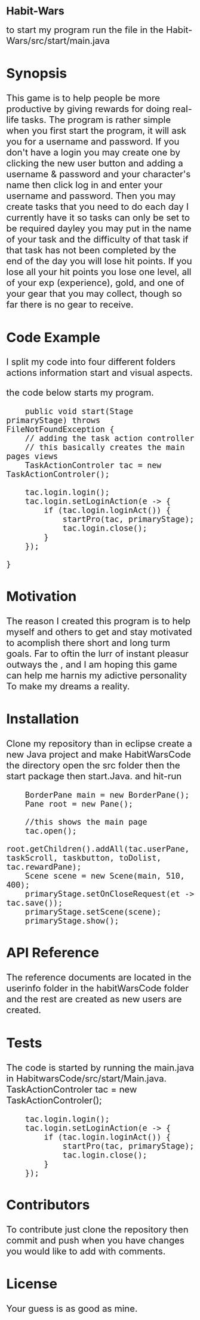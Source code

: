 # Habit-Wars
 <font size="+2">
 to start my program run the file in the Habit-Wars/src/start/main.java

## Synopsis
This game is to help people be more productive by giving rewards for doing real-life tasks. The program is rather simple 
 when you first start the program, it will ask you for a username and password. If you don't have a login you may create one by clicking the new user button and adding a username & password and your character's name then click log in and enter your username and password. Then you may create tasks that you need to do each day I currently have it so tasks can only be set to be required dayley you may put in the name of your task and the difficulty of that task if that task has not been completed by the end of the day you will lose hit points. If you lose all your hit points you lose one level, all of your exp (experience), gold, and one of your gear that you may collect, though so far there is no gear to receive.

## Code Example

I split my code into four different folders actions information start and visual aspects.

the code below starts my program.

        public void start(Stage primaryStage) throws FileNotFoundException {
        // adding the task action controller
        // this basically creates the main pages views
        TaskActionControler tac = new TaskActionControler();

        tac.login.login();
        tac.login.setLoginAction(e -> {
            if (tac.login.loginAct()) {
                startPro(tac, primaryStage);
                tac.login.close();
            }
        });

    }

## Motivation
The reason I created this program is to help myself and others to get and stay motivated to acomplish there short and long turm goals. Far to oftin the lurr of instant pleasur outways the , and I am hoping this game can help me harnis my adictive personality To make my dreams a reality.

## Installation
Clone my repository than in eclipse create a new Java project and make HabitWarsCode the directory
open the src folder then the start package then start.Java. and hit-run

        BorderPane main = new BorderPane();
        Pane root = new Pane();

        //this shows the main page
        tac.open();
        root.getChildren().addAll(tac.userPane, taskScroll, taskbutton, toDolist, tac.rewardPane);
        Scene scene = new Scene(main, 510, 400);
        primaryStage.setOnCloseRequest(et -> tac.save());
        primaryStage.setScene(scene);
        primaryStage.show();
  
## API Reference
The reference documents are located in the userinfo folder in the habitWarsCode folder and the rest are created as new users are created.

## Tests
The code is started by running the main.java in HabitwarsCode/src/start/Main.java.
TaskActionControler tac = new TaskActionControler();

        tac.login.login();
        tac.login.setLoginAction(e -> {
            if (tac.login.loginAct()) {
                startPro(tac, primaryStage);
                tac.login.close();
            }
        });

## Contributors

To contribute just clone the repository then commit and push when you have changes you would like to add with comments.

## License

Your guess is as good as mine.

